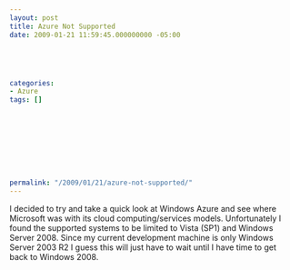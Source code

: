 ```yaml
---
layout: post
title: Azure Not Supported
date: 2009-01-21 11:59:45.000000000 -05:00





categories:
- Azure
tags: []

  


  
  
  
  
  
permalink: "/2009/01/21/azure-not-supported/"
---
```

I decided to try and take a quick look at Windows Azure and see where Microsoft was with its cloud computing/services models. Unfortunately I found the supported systems to be limited to Vista (SP1) and Windows Server 2008. Since my current development machine is only Windows Server 2003 R2 I guess this will just have to wait until I have time to get back to Windows 2008.

